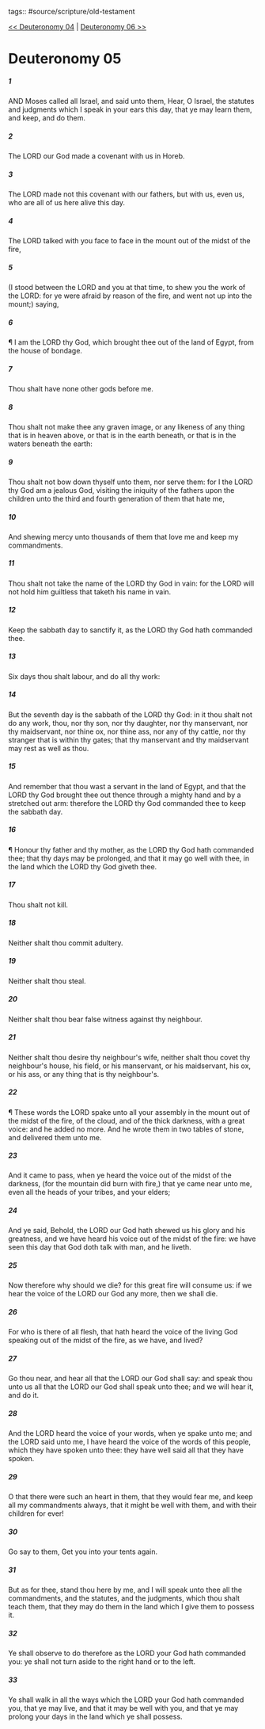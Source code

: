 tags:: #source/scripture/old-testament

[<< Deuteronomy 04](old-testament/05_Deuteronomy/Deuteronomy_04.md) | [Deuteronomy 06 >>](old-testament/05_Deuteronomy/Deuteronomy_06.md)

# Deuteronomy 05

##### 1

AND Moses called all Israel, and said unto them, Hear, O Israel, the statutes and judgments which I speak in your ears this day, that ye may learn them, and keep, and do them.

##### 2

The LORD our God made a covenant with us in Horeb.

##### 3

The LORD made not this covenant with our fathers, but with us, even us, who are all of us here alive this day.

##### 4

The LORD talked with you face to face in the mount out of the midst of the fire,

##### 5

(I stood between the LORD and you at that time, to shew you the work of the LORD: for ye were afraid by reason of the fire, and went not up into the mount;) saying,

##### 6

¶ I am the LORD thy God, which brought thee out of the land of Egypt, from the house of bondage.

##### 7

Thou shalt have none other gods before me.

##### 8

Thou shalt not make thee any graven image, or any likeness of any thing that is in heaven above, or that is in the earth beneath, or that is in the waters beneath the earth:

##### 9

Thou shalt not bow down thyself unto them, nor serve them: for I the LORD thy God am a jealous God, visiting the iniquity of the fathers upon the children unto the third and fourth generation of them that hate me,

##### 10

And shewing mercy unto thousands of them that love me and keep my commandments.

##### 11

Thou shalt not take the name of the LORD thy God in vain: for the LORD will not hold him guiltless that taketh his name in vain.

##### 12

Keep the sabbath day to sanctify it, as the LORD thy God hath commanded thee.

##### 13

Six days thou shalt labour, and do all thy work:

##### 14

But the seventh day is the sabbath of the LORD thy God: in it thou shalt not do any work, thou, nor thy son, nor thy daughter, nor thy manservant, nor thy maidservant, nor thine ox, nor thine ass, nor any of thy cattle, nor thy stranger that is within thy gates; that thy manservant and thy maidservant may rest as well as thou.

##### 15

And remember that thou wast a servant in the land of Egypt, and that the LORD thy God brought thee out thence through a mighty hand and by a stretched out arm: therefore the LORD thy God commanded thee to keep the sabbath day.

##### 16

¶ Honour thy father and thy mother, as the LORD thy God hath commanded thee; that thy days may be prolonged, and that it may go well with thee, in the land which the LORD thy God giveth thee.

##### 17

Thou shalt not kill.

##### 18

Neither shalt thou commit adultery.

##### 19

Neither shalt thou steal.

##### 20

Neither shalt thou bear false witness against thy neighbour.

##### 21

Neither shalt thou desire thy neighbour's wife, neither shalt thou covet thy neighbour's house, his field, or his manservant, or his maidservant, his ox, or his ass, or any thing that is thy neighbour's.

##### 22

¶ These words the LORD spake unto all your assembly in the mount out of the midst of the fire, of the cloud, and of the thick darkness, with a great voice: and he added no more. And he wrote them in two tables of stone, and delivered them unto me.

##### 23

And it came to pass, when ye heard the voice out of the midst of the darkness, (for the mountain did burn with fire,) that ye came near unto me, even all the heads of your tribes, and your elders;

##### 24

And ye said, Behold, the LORD our God hath shewed us his glory and his greatness, and we have heard his voice out of the midst of the fire: we have seen this day that God doth talk with man, and he liveth.

##### 25

Now therefore why should we die? for this great fire will consume us: if we hear the voice of the LORD our God any more, then we shall die.

##### 26

For who is there of all flesh, that hath heard the voice of the living God speaking out of the midst of the fire, as we have, and lived?

##### 27

Go thou near, and hear all that the LORD our God shall say: and speak thou unto us all that the LORD our God shall speak unto thee; and we will hear it, and do it.

##### 28

And the LORD heard the voice of your words, when ye spake unto me; and the LORD said unto me, I have heard the voice of the words of this people, which they have spoken unto thee: they have well said all that they have spoken.

##### 29

O that there were such an heart in them, that they would fear me, and keep all my commandments always, that it might be well with them, and with their children for ever!

##### 30

Go say to them, Get you into your tents again.

##### 31

But as for thee, stand thou here by me, and I will speak unto thee all the commandments, and the statutes, and the judgments, which thou shalt teach them, that they may do them in the land which I give them to possess it.

##### 32

Ye shall observe to do therefore as the LORD your God hath commanded you: ye shall not turn aside to the right hand or to the left.

##### 33

Ye shall walk in all the ways which the LORD your God hath commanded you, that ye may live, and that it may be well with you, and that ye may prolong your days in the land which ye shall possess.
